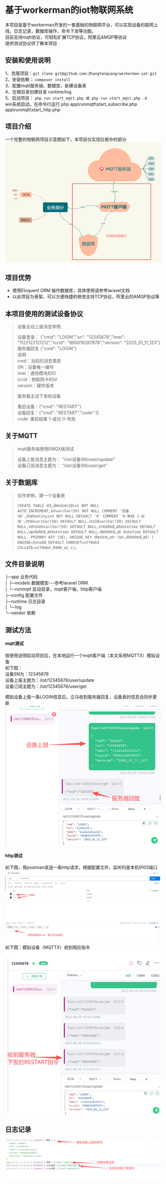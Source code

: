 # 基于workerman的iot物联网系统
本项目是基于workerman开发的一套基础的物联网平台，可以实现设备的联网上线，日志记录，数据库操作，命令下发等功能。  
目前支持mqtt协议，可轻松扩展TCP协议，阿里云AMQP等协议  
提供测试协议供了解本项目

##  安装和使用说明
1、克隆项目：`git clone git@github.com:ZhangYanqiang/workerman-iot.git`  
2、安装依赖： `composer install`  
3、配置mqtt服务端，数据库，新建设备表  
4、在根目录创建目录 runtime/log  
5、启动项目： `php run start_mqtt.php 或 php run start_mqtt.php -d`  
win系统启动，在命令行运行 php app\runmqtt\start_subscribe.php app\runmqtt\start_http.php


## 项目介绍  
一个完整的物联网项目示意图如下，本项目仅实现红框中的部分
![img.png](img.png)

## 项目优势  

- 使用Eloquent ORM 操作数据库，具体使用请参考laravel文档
- 以此项目为骨架，可以方便快捷的修改支持TCP协议，阿里云的AMQP协议等

## 本项目使用的测试设备协议
> 设备主动上报消息举例  
> 
> 设备登录： {"cmd": "LOGIN","sn": "12345678","imei": "1122122121212","iccid": "890019287878","version": "2025_01_11_123"}  
> 服务器回复 {"cmd": "LOGIN"}  
> 说明  
> cmd：当前的消息类型  
> SN：设备唯一编号  
> imei：通信模块的ID  
> iccid：物联网卡的id  
> version：硬件版本  
> 
> 服务器主动下发给设备  
> 
> 重启设备：{"cmd": "RESTART"}  
> 设备回复：{"cmd": "RESTART","code":1}  
> code: 重启结果 1-成功 0-失败

## 关于MQTT
> mqtt服务端使用EMQX做测试  
> 
> 设备上报消息主题为： "/iot/设备SN/user/update"  
> 设备订阅消息主题为： "/iot/设备SN/user/get"
> 

## 关于数据库
> 仅作举例，建一个设备表  
> 
> `CREATE TABLE `iot_device` (
`id` int NOT NULL AUTO_INCREMENT,
`sn` varchar(50) NOT NULL COMMENT '设备SN',
`status` tinyint NOT NULL DEFAULT '0' COMMENT '0-离线 1-在线',
`imei` varchar(50) DEFAULT NULL,
`iccid` varchar(50) DEFAULT NULL,
`version` varchar(50) DEFAULT NULL,
`created_at` datetime DEFAULT NULL,
`updated_at` datetime DEFAULT NULL,
`deleted_at` datetime DEFAULT NULL,
PRIMARY KEY (`id`),
UNIQUE KEY `device_sn` (`sn`,`deleted_at`)
) ENGINE=InnoDB DEFAULT CHARSET=utf8mb4 COLLATE=utf8mb4_0900_ai_ci;`

## 文件目录说明 
├─app         业务代码  
│  ├─models   数据模型---参考laravel ORM  
│  └─runmqtt  启动目录，mqtt客户端，http客户端  
├─config      配置文件  
├─runtime     日志目录  
│  └─log  
└─vendor      依赖  
## 测试方法
#### mqtt测试  
按使用说明启动项目后，在本地运行一个mqtt客户端（本文采用MQTTX）模拟设备  
如下图：  
设备SN为：12345678  
设备上报主题为：/iot/12345678/user/update  
设备订阅主题为：/iot/12345678/user/get  
  
模拟设备上报一条LOGIN信息后，立马收到服务器回复，设备表的信息会同步更新
![img_1.png](img_1.png)
  

#### http测试  
如下图，用postman发送一条http请求，根据配置文件，监听的是本机9103端口
![img_2.png](img_2.png)  
如下图：模拟设备（MQTTX）收到相应指令  
![img_3.png](img_3.png)

## 日志记录
![img_4.png](img_4.png)